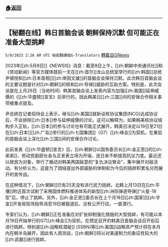 ###  [:house:返回](README.md)
---


## 【秘翻在线】韩日首脑会谈 朝鲜保持沉默 但可能正在准备大型挑衅
`5/9/2023 2:26 AM UTC 秘密翻譯組G-Translators` [轉載自GNews](https://gnews.org/articles/1285214)

2023年[[zh:5月8日]]《NEWSIS》消息：截至8日上午，[[zh:朝鲜中央通讯社]]和《劳动新闻》等官方媒体就前一天在[[zh:首尔]]龙山总统室举行的[[zh:韩国]]总统尹锡悦和[[zh:日本首相]][[zh:岸田文雄]]的首脑会谈保持沉默。此次韩日首脑会谈的主要议题是针对[[zh:朝鲜]]的核和[[zh:导弹]]威胁的互助方案。特别是，此次会谈是在上月26日（当地时间）韩美首脑会谈上发表内容为加强[[zh:美国]]延伸威慑的《[[zh:华盛顿]]宣言》后举行的，因此韩美日[[zh:三国]]间的安保合作相关事项被重点提及。

尹总统在记者招待会上表示，继与[[zh:美国]]就新设核协议集团(NCG)达成协议后，不会排除[[zh:日本]]参与延伸威慑的讨论。这可以解释为，如果韩美核协议结构步入正轨，[[zh:日本]]的参与讨论也有可能正式展开。韩美日决定以19日至21日在[[zh:日本]][[zh:广岛]]举行的[[zh:七国集团]]（G7）[[zh:峰会]]为契机，在重启的首脑会谈上深化[[zh:三国]]间的安保合作讨论。

此前发表《[[zh:华盛顿]]宣言》后，[[zh:朝鲜]]以国务委员长[[zh:金正恩]]的[[zh:弟弟]]、劳动党副部长金与正发表立场为开端，连日来不断提高抗议力度。最近还以居民为对象，举行了煽动对韩美两国敌意的“复仇决议聚会”，集中展开对敌活动。有分析认为，这是为了团结提出外部威胁的体制和为今后的挑衅积累名分而展开的宣传战。

在这种情况下，[[zh:朝鲜]]已有25天没有进行武力挑衅。北韩上月13日在[[zh:平壤]]附近首次试射了采用固体燃料推进体系的新型[[zh:洲际弹道导弹]]“火星\-18型”后，停止了挑衅。另外，[[zh:金正恩]]委员长在上个月18日[[zh:国家]][[zh:宇宙]]开发局现场指导消息19日被报道后，没有公开行动，一直潜行。

专家们认为，[[zh:朝鲜]]正在准备应对扩张抑制强化措施的大型挑衅，有可能以本月19日开始举行的G7[[zh:峰会]]为契机，在预定召开的韩美日首脑会谈召开前后进行挑衅。特别是[[zh:战略核潜艇]] (SSBN)等[[zh:美国]]战略资产预计将在本月内在韩半岛展开，因此有人观测说，[[zh:朝鲜]]将以对美遏制力的象征性较大的[[zh:武器]]进行挑衅。
